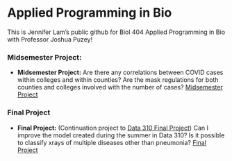# Applied Programming in Bio

This is Jennifer Lam’s public github for Biol 404 Applied Programming in Bio with Professor Joshua Puzey!

### Midsemester Project:
- **Midsemester Project:** Are there any correlations between COVID cases within colleges and within counties? Are the mask regulations for both counties and colleges involved with the number of cases? [Midsemester Project](https://jlam01.github.io/jlam01-bio/midsemester)

### Final Project
- **Final Project:** (Continuation project to [Data 310 Final Project](https://jlam01.github.io/jlam01-machine-learning/final)) Can I improve the model created during the summer in Data 310? Is it possible to classify xrays of multiple diseases other than pneumonia? [Final Project](https://jlam01.github.io/jlam01-bio/final)
